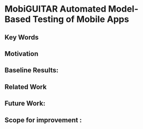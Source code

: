 # MobiGUITAR Automated Model-Based Testing of Mobile Apps

## Key Words

## Motivation

## Baseline Results:

## Related Work

## Future Work:

## Scope for improvement :

